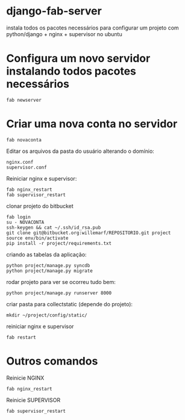 django-fab-server
=================

instala todos os pacotes necessários para configurar um projeto com python/django + nginx + supervisor no ubuntu


Configura um novo servidor instalando todos pacotes necessários
================

    fab newserver


Criar uma nova conta no servidor
================

    fab novaconta

Editar os arquivos da pasta do usuário alterando o domínio:

    nginx.conf
    supervisor.conf

Reiniciar nginx e supervisor:

    fab nginx_restart
    fab supervisor_restart

clonar projeto do bitbucket

    fab login
    su - NOVACONTA
    ssh-keygen && cat ~/.ssh/id_rsa.pub
    git clone git@bitbucket.org:willemarf/REPOSITORIO.git project
    source env/bin/activate
    pip install -r project/requirements.txt

criando as tabelas da aplicação:

    python project/manage.py syncdb
    python project/manage.py migrate

rodar projeto para ver se ocorreu tudo bem:

    python project/manage.py runserver 8000

criar pasta para collectstatic (depende do projeto):

    mkdir ~/project/config/static/

reiniciar nginx e supervisor

    fab restart


Outros comandos
================

Reinicie NGINX

    fab nginx_restart

Reinicie SUPERVISOR

    fab supervisor_restart